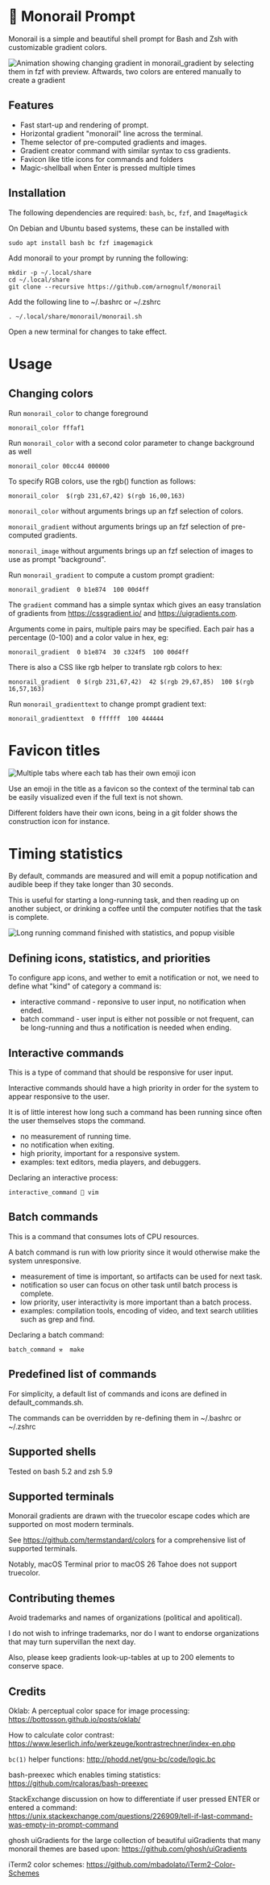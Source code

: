 🚝 Monorail Prompt
==================

Monorail is a simple and beautiful shell prompt for Bash and Zsh with customizable gradient colors.

![Animation showing changing gradient in monorail_gradient by selecting them in fzf with preview. Aftwards, two colors are entered manually to create a gradient](images/animation.gif)

Features
--------
* Fast start-up and rendering of prompt.
* Horizontal gradient "monorail" line across the terminal.
* Theme selector of pre-computed gradients and images.
* Gradient creator command with similar syntax to css gradients.
* Favicon like title icons for commands and folders
* Magic-shellball when Enter is pressed multiple times

Installation
------------
The following dependencies are required:
`bash`, `bc`, `fzf`, and `ImageMagick`

On Debian and Ubuntu based systems, these can be installed with

`sudo apt install bash bc fzf imagemagick`

Add monorail to your prompt by running the following:

```
mkdir -p ~/.local/share
cd ~/.local/share
git clone --recursive https://github.com/arnognulf/monorail

```

Add the following line to ~/.bashrc or ~/.zshrc

```
. ~/.local/share/monorail/monorail.sh
```

Open a new terminal for changes to take effect.

Usage
=====
Changing colors
---------------
Run `monorail_color` to change foreground
```
monorail_color fffaf1
```

Run `monorail_color` with a second color parameter to change background as well
```
monorail_color 00cc44 000000
```

To specify RGB colors, use the rgb() function as follows:
```
monorail_color  $(rgb 231,67,42) $(rgb 16,00,163) 
```

`monorail_color` without arguments brings up an fzf selection of colors.

`monorail_gradient` without arguments brings up an fzf selection of pre-computed gradients.


`monorail_image` without arguments brings up an fzf selection of images to use as prompt "background".


Run `monorail_gradient` to compute a custom prompt gradient:
```
monorail_gradient  0 b1e874  100 00d4ff
```
The `gradient` command has a simple syntax which gives an easy translation of gradients from https://cssgradient.io/ and https://uigradients.com.

Arguments come in pairs, multiple pairs may be specified.
Each pair has a percentage (0-100) and a color value in hex, eg:

```
monorail_gradient  0 b1e874  30 c324f5  100 00d4ff
```

There is also a CSS like rgb helper to translate rgb colors to hex:

```
monorail_gradient  0 $(rgb 231,67,42)  42 $(rgb 29,67,85)  100 $(rgb 16,57,163) 
```


Run `monorail_gradienttext` to change prompt gradient text:
```
monorail_gradienttext  0 ffffff  100 444444
```

Favicon titles
==============
![Multiple tabs where each tab has their own emoji icon](images/favicons.png)

Use an emoji in the title as a favicon so the context of the terminal tab can be easily visualized even if the full text is not shown.


Different folders have their own icons, being in a git folder shows the construction icon for instance.

Timing statistics
=================

By default, commands are measured and will emit a popup notification and audible beep if they take longer than 30 seconds.


This is useful for starting a long-running task, and then reading up on another subject, or drinking a coffee until the computer notifies that the task is complete.



![Long running command finished with statistics, and popup visible](images/timing.png)

Defining icons, statistics, and priorities
------------------------------------------

To configure app icons, and wether to emit a notification or not, we need to define what "kind" of category a command is:

* interactive command - reponsive to user input, no notification when ended.
* batch command - user input is either not possible or not frequent, can be long-running and thus a notification is needed when ending.

Interactive commands
--------------------
This is a type of command that should be responsive for user input.



Interactive commands should have a high priority in order for the system to appear responsive to the user.


It is of little interest how long such a command has been running since often the user themselves stops the command.

* no measurement of running time.
* no notification when exiting.
* high priority, important for a responsive system.
* examples: text editors, media players, and debuggers.


Declaring an interactive process:

```
interactive_command 📝 vim
```

Batch commands
--------------
This is a command that consumes lots of CPU resources.



A batch command is run with low priority since it would otherwise make the system unresponsive.


* measurement of time is important, so artifacts can be used for next task.
* notification so user can focus on other task until batch process is complete.
* low priority, user interactivity is more important than a batch process.
* examples: compilation tools, encoding of video, and text search utilities such as grep and find.


Declaring a batch command:

```
batch_command ⚒️  make
```

Predefined list of commands
---------------------------
For simplicity, a default list of commands and icons are defined in default_commands.sh.


The commands can be overridden by re-defining them in ~/.bashrc or ~/.zshrc


Supported shells
----------------
Tested on bash 5.2 and zsh 5.9

Supported terminals
-------------------
Monorail gradients are drawn with the truecolor escape codes which are supported on most modern terminals.


See https://github.com/termstandard/colors for a comprehensive list of supported terminals.


Notably, macOS Terminal prior to macOS 26 Tahoe does not support truecolor.

Contributing themes
-------------------
Avoid trademarks and names of organizations (political and apolitical).


I do not wish to infringe trademarks, nor do I want to endorse organizations that may turn supervillan the next day.


Also, please keep gradients look-up-tables at up to 200 elements to conserve space.

Credits
-------
Oklab: A perceptual color space for image processing: https://bottosson.github.io/posts/oklab/


How to calculate color contrast: https://www.leserlich.info/werkzeuge/kontrastrechner/index-en.php


`bc(1)` helper functions: http://phodd.net/gnu-bc/code/logic.bc


bash-preexec which enables timing statistics: https://github.com/rcaloras/bash-preexec


StackExchange discussion on how to differentiate if user pressed ENTER or entered a command: https://unix.stackexchange.com/questions/226909/tell-if-last-command-was-empty-in-prompt-command


ghosh uiGradients for the large collection of beautiful uiGradients that many monorail themes are based upon: https://github.com/ghosh/uiGradients

iTerm2 color schemes: https://github.com/mbadolato/iTerm2-Color-Schemes
